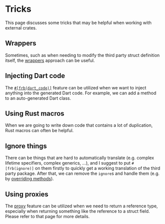 # Tricks

This page discusses some tricks that may be helpful when working with external crates.

## Wrappers

Sometimes, such as when needing to modify the third party struct definition itself,
the [wrappers](../manual/wrappers) approach can be useful.

## Injecting Dart code

The [`#[frb(dart_code)]`](../../misc-features/dart-code) feature can be utilized when we want to inject anything into the generated Dart code.
For example, we can add a method to an auto-generated Dart class.

## Using Rust macros

When we are going to write down code that contains a lot of duplication,
Rust macros can often be helpful.

## Ignore things

There can be things that are hard to automatically translate (e.g. complex lifetime specifiers, complex generics, ...),
and I suggest to put `#[frb(ignore)]` on them firstly to quickly get a working translation of the third party package.
After that, we can remove the `ignore`s and handle them (e.g. by [overriding methods](override-methods)).

## Using proxies

The [proxy](../../misc-features/proxy) feature can be utilized when we need to return a reference type,
especially when returning something like the reference to a struct field.
Please refer to that page for more details.
